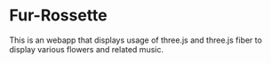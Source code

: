 # Fur-Rossette

This is an webapp that displays usage of three.js and three.js fiber to display various flowers and related music.
